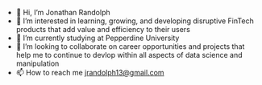 - 👋 Hi, I’m Jonathan Randolph
- 👀 I’m interested in learning, growing, and developing disruptive FinTech products that add value and efficiency to their users
- 🌱 I’m currently studying at Pepperdine University 
- 💞️ I’m looking to collaborate on career opportunities and projects that help me to continue to devlop within all aspects of data science and manipulation
- 📫 How to reach me jrandolph13@gmail.com

<!---
jrandolph13/jrandolph13 is a ✨ special ✨ repository because its `README.md` (this file) appears on your GitHub profile.
You can click the Preview link to take a look at your changes.
--->
